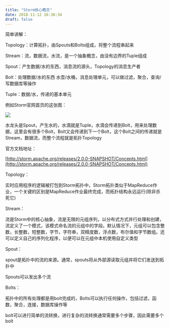 ```yaml
---
title: "Storm核心概念"
date: 2018-11-12 16:38:34
draft: false
---
```

简单讲解：

Topology：计算拓扑，由Spouts和Bolts组成，将整个流程串起来

Stream：流，数据流，水流，是一个抽象概念，由没有边界的Tuple组成

Spout：产生数据/水的东西，消息流的源头，Topology的消息生产者

Bolt：处理数据/水的东西 水壶/水桶，消息处理单元，可以做过滤，聚合，查询/写数据库等操作

Tuple：数据/水，传递的基本单元

例如Storm官网首页的这张图：

![](https://img-blog.csdnimg.cn/20181110100138295.png?x-oss-process=image/watermark,type_ZmFuZ3poZW5naGVpdGk,shadow_10,text_aHR0cHM6Ly9ibG9nLmNzZG4ubmV0L3lzXzIzMDAxNA==,size_16,color_FFFFFF,t_70)

水龙头是Spout，产生水的，水滴就是Tuple，水滴会传递到Bolt，用来处理数据，这里会有很多个Bolt，Bolt又会传递到下一个Bolt，这个Bolt之间的传递就是Stream，数据流，而整个流程就是拓扑Topology

官方文档地址：

[http://storm.apache.org/releases/2.0.0-SNAPSHOT/Concepts.html](http://storm.apache.org/releases/2.0.0-SNAPSHOT/Concepts.html)

Topology：

实时应用程序的逻辑被打包到Storm拓扑中，Storm拓扑类似于MapReduce作业，一个关键的区别是MapReduce作业最终完成，而拓扑结构永远运行(除非杀死它)

Stream：

流是Storm中的核心抽象，流是无限的元组序列，以分布式方式并行处理和创建，流定义了一个模式，该模式命名流的元组中的字段。默认情况下，元组可以包含整数，长整数，短整数，字节，字符串，双精度数，浮点数，布尔值和字节数组。还可以定义自己的序列化程序，以便可以在元组中本机使用自定义类型

Spout：

spout是拓扑中的流的来源。通常，spouts将从外部源读取元组并将它们发送到拓扑中

Spouts可以发出多个流

Bolts：

拓扑中的所有处理都是用bolt完成的，Bolts可以执行任何操作，包括过滤，函数，聚合，连接，数据库操作等

bolt可以进行简单的流转换，进行复杂的流转换通常需要多个步骤，因此需要多个bolt